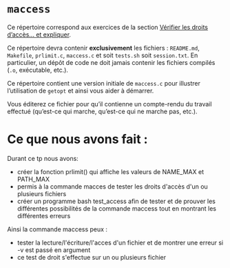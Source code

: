#   `maccess`

Ce répertoire correspond aux exercices de la section
[Vérifier les droits d’accès... et expliquer](http://www.fil.univ-lille1.fr/~hym/e/pds/tp/tdfs-cmd.html#access).

Ce répertoire devra contenir **exclusivement** les fichiers :
`README.md`, `Makefile`, `prlimit.c`, `maccess.c` et soit `tests.sh`
soit `session.txt`.
En particulier, un dépôt de code ne doit jamais contenir les fichiers
compilés (`.o`, exécutable, etc.).

Ce répertoire contient une version initiale de `maccess.c` pour
illustrer l’utilisation de `getopt` et ainsi vous aider à démarrer.

Vous éditerez ce fichier pour qu’il contienne un compte-rendu du
travail effectué (qu’est-ce qui marche, qu’est-ce qui ne marche pas,
etc.).

# Ce que nous avons fait :

Durant ce tp nous avons:
- créer la fonction prlimit() qui affiche les valeurs de NAME_MAX et PATH_MAX
- permis à la commande macces de tester les droits d'accès d'un ou plusieurs fichiers
- créer un programme bash test_access afin de tester et de prouver les différentes possibilités de la commande maccess tout en montrant les différentes erreurs

Ainsi la commande maccess peux :
- tester la lecture/l'écriture/l'acces d'un fichier et de montrer une erreur si -v est passé en argument
- ce test de droit s'effectue sur un ou plusieurs fichier

